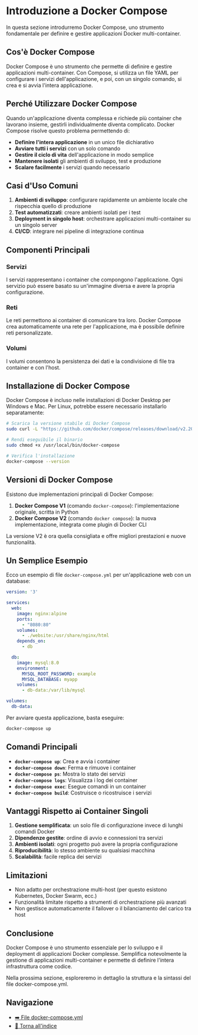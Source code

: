# Introduzione a Docker Compose

In questa sezione introdurremo Docker Compose, uno strumento fondamentale per definire e gestire applicazioni Docker multi-container.

## Cos'è Docker Compose

Docker Compose è uno strumento che permette di definire e gestire applicazioni multi-container. Con Compose, si utilizza un file YAML per configurare i servizi dell'applicazione, e poi, con un singolo comando, si crea e si avvia l'intera applicazione.

## Perché Utilizzare Docker Compose

Quando un'applicazione diventa complessa e richiede più container che lavorano insieme, gestirli individualmente diventa complicato. Docker Compose risolve questo problema permettendo di:

- **Definire l'intera applicazione** in un unico file dichiarativo
- **Avviare tutti i servizi** con un solo comando
- **Gestire il ciclo di vita** dell'applicazione in modo semplice
- **Mantenere isolati** gli ambienti di sviluppo, test e produzione
- **Scalare facilmente** i servizi quando necessario

## Casi d'Uso Comuni

1. **Ambienti di sviluppo**: configurare rapidamente un ambiente locale che rispecchia quello di produzione
2. **Test automatizzati**: creare ambienti isolati per i test
3. **Deployment in singolo host**: orchestrare applicazioni multi-container su un singolo server
4. **CI/CD**: integrare nei pipeline di integrazione continua

## Componenti Principali

### Servizi

I servizi rappresentano i container che compongono l'applicazione. Ogni servizio può essere basato su un'immagine diversa e avere la propria configurazione.

### Reti

Le reti permettono ai container di comunicare tra loro. Docker Compose crea automaticamente una rete per l'applicazione, ma è possibile definire reti personalizzate.

### Volumi

I volumi consentono la persistenza dei dati e la condivisione di file tra container e con l'host.

## Installazione di Docker Compose

Docker Compose è incluso nelle installazioni di Docker Desktop per Windows e Mac. Per Linux, potrebbe essere necessario installarlo separatamente:

```bash
# Scarica la versione stabile di Docker Compose
sudo curl -L "https://github.com/docker/compose/releases/download/v2.20.3/docker-compose-$(uname -s)-$(uname -m)" -o /usr/local/bin/docker-compose

# Rendi eseguibile il binario
sudo chmod +x /usr/local/bin/docker-compose

# Verifica l'installazione
docker-compose --version
```

## Versioni di Docker Compose

Esistono due implementazioni principali di Docker Compose:

1. **Docker Compose V1** (comando `docker-compose`): l'implementazione originale, scritta in Python
2. **Docker Compose V2** (comando `docker compose`): la nuova implementazione, integrata come plugin di Docker CLI

La versione V2 è ora quella consigliata e offre migliori prestazioni e nuove funzionalità.

## Un Semplice Esempio

Ecco un esempio di file `docker-compose.yml` per un'applicazione web con un database:

```yaml
version: '3'

services:
  web:
    image: nginx:alpine
    ports:
      - "8080:80"
    volumes:
      - ./website:/usr/share/nginx/html
    depends_on:
      - db

  db:
    image: mysql:8.0
    environment:
      MYSQL_ROOT_PASSWORD: example
      MYSQL_DATABASE: myapp
    volumes:
      - db-data:/var/lib/mysql

volumes:
  db-data:
```

Per avviare questa applicazione, basta eseguire:

```bash
docker-compose up
```

## Comandi Principali

- **`docker-compose up`**: Crea e avvia i container
- **`docker-compose down`**: Ferma e rimuove i container
- **`docker-compose ps`**: Mostra lo stato dei servizi
- **`docker-compose logs`**: Visualizza i log dei container
- **`docker-compose exec`**: Esegue comandi in un container
- **`docker-compose build`**: Costruisce o ricostruisce i servizi

## Vantaggi Rispetto ai Container Singoli

1. **Gestione semplificata**: un solo file di configurazione invece di lunghi comandi Docker
2. **Dipendenze gestite**: ordine di avvio e connessioni tra servizi
3. **Ambienti isolati**: ogni progetto può avere la propria configurazione
4. **Riproducibilità**: lo stesso ambiente su qualsiasi macchina
5. **Scalabilità**: facile replica dei servizi

## Limitazioni

- Non adatto per orchestrazione multi-host (per questo esistono Kubernetes, Docker Swarm, ecc.)
- Funzionalità limitate rispetto a strumenti di orchestrazione più avanzati
- Non gestisce automaticamente il failover o il bilanciamento del carico tra host

## Conclusione

Docker Compose è uno strumento essenziale per lo sviluppo e il deployment di applicazioni Docker complesse. Semplifica notevolmente la gestione di applicazioni multi-container e permette di definire l'intera infrastruttura come codice.

Nella prossima sezione, esploreremo in dettaglio la struttura e la sintassi del file docker-compose.yml.

## Navigazione
- [➡️ File docker-compose.yml](./02-FileComposeYml.md)
- [📑 Torna all'indice](../README.md)